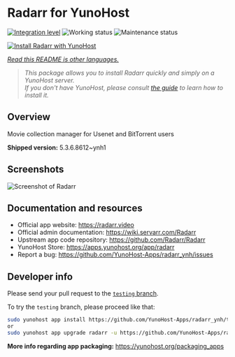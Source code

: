 <!--
N.B.: This README was automatically generated by <https://github.com/YunoHost/apps/tree/master/tools/readme_generator>
It shall NOT be edited by hand.
-->

# Radarr for YunoHost

[![Integration level](https://dash.yunohost.org/integration/radarr.svg)](https://dash.yunohost.org/appci/app/radarr) ![Working status](https://ci-apps.yunohost.org/ci/badges/radarr.status.svg) ![Maintenance status](https://ci-apps.yunohost.org/ci/badges/radarr.maintain.svg)

[![Install Radarr with YunoHost](https://install-app.yunohost.org/install-with-yunohost.svg)](https://install-app.yunohost.org/?app=radarr)

*[Read this README is other languages.](./ALL_README.md)*

> *This package allows you to install Radarr quickly and simply on a YunoHost server.*  
> *If you don't have YunoHost, please consult [the guide](https://yunohost.org/install) to learn how to install it.*

## Overview

Movie collection manager for Usenet and BitTorrent users

**Shipped version:** 5.3.6.8612~ynh1

## Screenshots

![Screenshot of Radarr](./doc/screenshots/screenshot.jpg)

## Documentation and resources

- Official app website: <https://radarr.video>
- Official admin documentation: <https://wiki.servarr.com/Radarr>
- Upstream app code repository: <https://github.com/Radarr/Radarr>
- YunoHost Store: <https://apps.yunohost.org/app/radarr>
- Report a bug: <https://github.com/YunoHost-Apps/radarr_ynh/issues>

## Developer info

Please send your pull request to the [`testing` branch](https://github.com/YunoHost-Apps/radarr_ynh/tree/testing).

To try the `testing` branch, please proceed like that:

```bash
sudo yunohost app install https://github.com/YunoHost-Apps/radarr_ynh/tree/testing --debug
or
sudo yunohost app upgrade radarr -u https://github.com/YunoHost-Apps/radarr_ynh/tree/testing --debug
```

**More info regarding app packaging:** <https://yunohost.org/packaging_apps>
